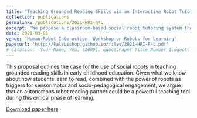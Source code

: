```yaml
---
title: "Teaching Grounded Reading Skills via an Interactive Robot Tutor"
collection: publications
permalink: /publications/2021-HRI-R4L
excerpt: 'We propose a classroom-based social robot tutoring system that targets reading comprehension skills, using methods inspired by successful embodied reading pedagogical practices.'
date: 2021-03-01
venue: 'Human-Robot Interaction: Workshop on Robots for Learning'
paperurl: 'http://kalebishop.github.io/files/2021-HRI-R4L.pdf'
# citation: 'Your Name, You. (2009). &quot;Paper Title Number 1.&quot; <i>Journal 1</i>. 1(1).'
---
```

This proposal outlines the case for the use of social robots in teaching grounded reading skills in early childhood education. Given what we know about how students learn to read, combined with the power of robots as triggers for sensorimotor and socio-pedagogical engagement, we argue that an autonomous robot reading partner could be a powerful teaching tool during this critical phase of learning.

[Download paper here](http://kalebishop.github.io/files/2021-HRI-R4L.pdf)

<!-- Recommended citation: Your Name, You. (2009). "Paper Title Number 1." <i>Journal 1</i>. 1(1). -->